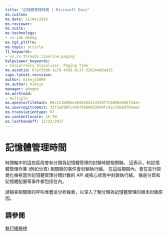 ```yaml
---
title: "記憶體管理時間 | Microsoft Docs"
ms.custom: 
ms.date: 11/04/2016
ms.reviewer: 
ms.suite: 
ms.technology:
- vs-ide-debug
ms.tgt_pltfrm: 
ms.topic: article
f1_keywords:
- vs.cv.threads.timeline.paging
helpviewer_keywords:
- Concurrency Visualizer, Paging Time
ms.assetid: 67af3509-3a7d-435d-bc37-5262448da915
caps.latest.revision: 
author: mikejo5000
ms.author: mikejo
manager: ghogen
ms.workload:
- multiple
ms.openlocfilehash: 08c111b89ee265820d314150ff28096eb9bf5d2e
ms.sourcegitcommit: 32f1a690fc445f9586d53698fc82c7debd784eeb
ms.translationtype: HT
ms.contentlocale: zh-TW
ms.lasthandoff: 12/22/2017
---
```

# <a name="memory-management-time"></a>記憶體管理時間
時間軸中的這些區段會和分類為記憶體管理的封鎖時間相關聯。 這表示，和記憶體管理作業 (例如分頁) 相關聯的事件會封鎖執行緒。 在這段期間內，會在並行視覺化檢視當作記憶體管理分類計數的 API 或核心狀態中封鎖執行緒。 像是分頁和記憶體配置等事件都包括在內。  
  
 請檢查相關聯的呼叫堆疊並分析報表，以深入了解分類為記憶體管理的根本封鎖原因。  
  
## <a name="see-also"></a>請參閱  
 [執行緒檢視](../profiling/threads-view-parallel-performance.md)